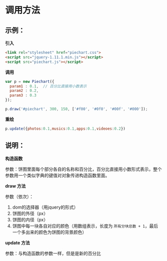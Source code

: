 # 调用方法

## 示例：

**引入**

``` html
<link rel="stylesheet" href="piechart.css">
<script src="jquery-1.11.1.min.js"></script>
<script src="piechart.js"></script>
```

**调用**

``` javascript
var p = new Piechart({
  param1 : 0.1,  // 百分比直接用小数表示
  param2 : 0.2,
  param3 : 0.3
});

p.draw('#piechart', 300, 150, ['#f00', '#0f0', '#00f', '#000']);
```

**重绘**

``` javascript
p.update({photos:0.1,musics:0.1,apps:0.1,videoes:0.2})
```

## 说明：

**构造函数**

参数：饼图里面每个部分各自的名称和百分比，百分比直接用小数形式表示，整个参数用一个类似字典的键值对对象传进构造函数里面。

**draw 方法**

参数（依次）：

1. dom的选择器（用jquery的形式）
2. 饼图的外径（px）
3. 饼图的内径（px）
4. 饼图中每一块各自对应的颜色（用数组表示，长度为 `所有分块总数 + 1`，最后一个多出来的颜色为饼图的背景颜色）

**update 方法**

参数：与构造函数的参数一样，但是是新的百分比
